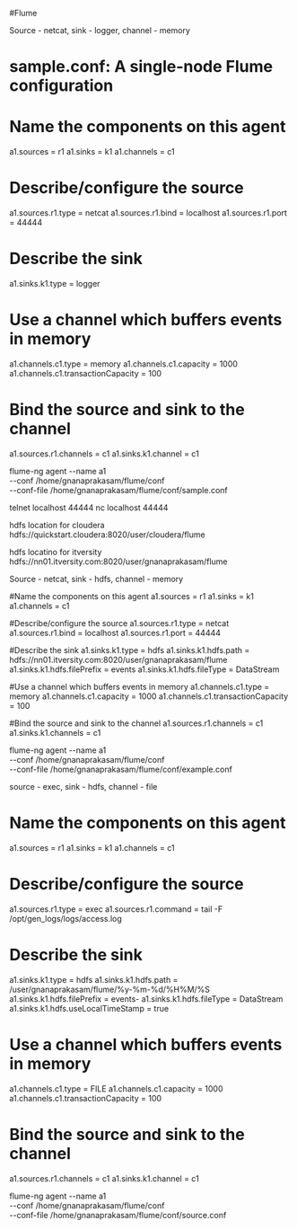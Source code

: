 #Flume

Source - netcat, sink - logger, channel - memory

# sample.conf: A single-node Flume configuration

# Name the components on this agent
a1.sources = r1
a1.sinks = k1
a1.channels = c1

# Describe/configure the source
a1.sources.r1.type = netcat
a1.sources.r1.bind = localhost
a1.sources.r1.port = 44444

# Describe the sink
a1.sinks.k1.type = logger

# Use a channel which buffers events in memory
a1.channels.c1.type = memory
a1.channels.c1.capacity = 1000
a1.channels.c1.transactionCapacity = 100

# Bind the source and sink to the channel
a1.sources.r1.channels = c1
a1.sinks.k1.channel = c1

flume-ng agent --name a1 \
--conf /home/gnanaprakasam/flume/conf \
--conf-file /home/gnanaprakasam/flume/conf/sample.conf

telnet localhost 44444
nc localhost 44444

hdfs location for cloudera
hdfs://quickstart.cloudera:8020/user/cloudera/flume

hdfs locatino for itversity
hdfs://nn01.itversity.com:8020/user/gnanaprakasam/flume

Source - netcat, sink - hdfs, channel - memory

#Name the components on this agent
a1.sources = r1
a1.sinks = k1
a1.channels = c1

#Describe/configure the source
a1.sources.r1.type = netcat
a1.sources.r1.bind = localhost
a1.sources.r1.port = 44444

#Describe the sink
a1.sinks.k1.type = hdfs
a1.sinks.k1.hdfs.path = hdfs://nn01.itversity.com:8020/user/gnanaprakasam/flume
a1.sinks.k1.hdfs.filePrefix = events
a1.sinks.k1.hdfs.fileType = DataStream


#Use a channel which buffers events in memory
a1.channels.c1.type = memory
a1.channels.c1.capacity = 1000
a1.channels.c1.transactionCapacity = 100

#Bind the source and sink to the channel
a1.sources.r1.channels = c1
a1.sinks.k1.channels = c1


flume-ng agent --name a1 \
  --conf /home/gnanaprakasam/flume/conf \
  --conf-file /home/gnanaprakasam/flume/conf/example.conf

source - exec, sink - hdfs, channel - file

# Name the components on this agent
a1.sources = r1
a1.sinks = k1
a1.channels = c1

# Describe/configure the source
a1.sources.r1.type = exec
a1.sources.r1.command = tail -F /opt/gen_logs/logs/access.log

# Describe the sink
a1.sinks.k1.type = hdfs
a1.sinks.k1.hdfs.path = /user/gnanaprakasam/flume/%y-%m-%d/%H%M/%S
a1.sinks.k1.hdfs.filePrefix = events-
a1.sinks.k1.hdfs.fileType = DataStream
a1.sinks.k1.hdfs.useLocalTimeStamp = true


# Use a channel which buffers events in memory
a1.channels.c1.type = FILE
a1.channels.c1.capacity = 1000
a1.channels.c1.transactionCapacity = 100

# Bind the source and sink to the channel
a1.sources.r1.channels = c1
a1.sinks.k1.channel = c1

flume-ng agent --name a1 \
--conf /home/gnanaprakasam/flume/conf \
--conf-file /home/gnanaprakasam/flume/conf/source.conf

